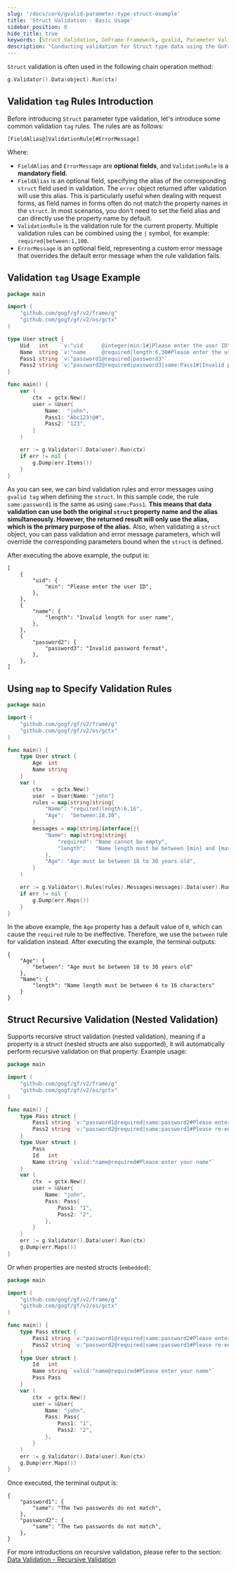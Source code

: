 ```yaml
---
slug: '/docs/core/gvalid-parameter-type-struct-example'
title: 'Struct Validation - Basic Usage'
sidebar_position: 0
hide_title: true
keywords: [Struct Validation, GoFrame Framework, gvalid, Parameter Validation, Field Alias, Validation Rules, Chain Operation, Nested Validation, Recursive Validation, Go]
description: "Conducting validation for Struct type data using the GoFrame framework, including detailed explanations of validation tag rules and methods for different data types, such as basic validation, using map for custom rules, and recursive validation of structs. Example code demonstrates how to set field aliases and customize error messages, implementing complex validation logic for different attributes within a struct object."
---
```


`Struct` validation is often used in the following chain operation method:

```go
g.Validator().Data(object).Run(ctx)
```

## Validation `tag` Rules Introduction

Before introducing `Struct` parameter type validation, let's introduce some common validation `tag` rules. The rules are as follows:

```
[FieldAlias@]ValidationRule[#ErrorMessage]
```

Where:

- `FieldAlias` and `ErrorMessage` are **optional fields**, and `ValidationRule` is a **mandatory field.**
- `FieldAlias` is an optional field, specifying the alias of the corresponding `struct` field used in validation. The `error` object returned after validation will use this alias. This is particularly useful when dealing with request forms, as field names in forms often do not match the property names in the `struct`. In most scenarios, you don't need to set the field alias and can directly use the property name by default.
- `ValidationRule` is the validation rule for the current property. Multiple validation rules can be combined using the `|` symbol, for example: `required|between:1,100`.
- `ErrorMessage` is an optional field, representing a custom error message that overrides the default error message when the rule validation fails.

## Validation `tag` Usage Example

```go
package main

import (
    "github.com/gogf/gf/v2/frame/g"
    "github.com/gogf/gf/v2/os/gctx"
)

type User struct {
    Uid   int    `v:"uid      @integer|min:1#|Please enter the user ID"`
    Name  string `v:"name     @required|length:6,30#Please enter the user name|Invalid length for user name"`
    Pass1 string `v:"password1@required|password3"`
    Pass2 string `v:"password2@required|password3|same:Pass1#|Invalid password format|The two passwords do not match, please re-enter"`
}

func main() {
    var (
        ctx  = gctx.New()
        user = &User{
            Name:  "john",
            Pass1: "Abc123!@#",
            Pass2: "123",
        }
    )

    err := g.Validator().Data(user).Run(ctx)
    if err != nil {
        g.Dump(err.Items())
    }
}
```

As you can see, we can bind validation rules and error messages using `gvalid tag` when defining the `struct`. In this sample code, the rule `same:password1` is the same as using `same:Pass1`. **This means that data validation can use both the original `struct` property name and the alias simultaneously. However, the returned result will only use the alias, which is the primary purpose of the alias.** Also, when validating a `struct` object, you can pass validation and error message parameters, which will override the corresponding parameters bound when the `struct` is defined.

After executing the above example, the output is:

```
[
    {
        "uid": {
            "min": "Please enter the user ID",
        },
    },
    {
        "name": {
            "length": "Invalid length for user name",
        },
    },
    {
        "password2": {
            "password3": "Invalid password format",
        },
    },
]
```

## Using `map` to Specify Validation Rules

```go
package main

import (
    "github.com/gogf/gf/v2/frame/g"
    "github.com/gogf/gf/v2/os/gctx"
)

func main() {
    type User struct {
        Age  int
        Name string
    }
    var (
        ctx   = gctx.New()
        user  = User{Name: "john"}
        rules = map[string]string{
            "Name": "required|length:6,16",
            "Age":  "between:18,30",
        }
        messages = map[string]interface{}{
            "Name": map[string]string{
                "required": "Name cannot be empty",
                "length":   "Name length must be between {min} and {max} characters",
            },
            "Age": "Age must be between 18 to 30 years old",
        }
    )

    err := g.Validator().Rules(rules).Messages(messages).Data(user).Run(ctx)
    if err != nil {
        g.Dump(err.Maps())
    }
}
```

In the above example, the `Age` property has a default value of `0`, which can cause the `required` rule to be ineffective. Therefore, we use the `between` rule for validation instead. After executing the example, the terminal outputs:

```
{
    "Age": {
        "between": "Age must be between 18 to 30 years old"
    },
    "Name": {
        "length": "Name length must be between 6 to 16 characters"
    }
}
```

## Struct Recursive Validation (Nested Validation)

Supports recursive struct validation (nested validation), meaning if a property is a struct (nested structs are also supported), it will automatically perform recursive validation on that property. Example usage:

```go
package main

import (
    "github.com/gogf/gf/v2/frame/g"
    "github.com/gogf/gf/v2/os/gctx"
)

func main() {
    type Pass struct {
        Pass1 string `v:"password1@required|same:password2#Please enter your password|The two passwords do not match"`
        Pass2 string `v:"password2@required|same:password1#Please re-enter your password|The two passwords do not match"`
    }
    type User struct {
        Pass
        Id   int
        Name string `valid:"name@required#Please enter your name"`
    }
    var (
        ctx  = gctx.New()
        user = &User{
            Name: "john",
            Pass: Pass{
                Pass1: "1",
                Pass2: "2",
            },
        }
    )
    err := g.Validator().Data(user).Run(ctx)
    g.Dump(err.Maps())
}
```

Or when properties are nested structs (`embedded`):

```go
package main

import (
    "github.com/gogf/gf/v2/frame/g"
    "github.com/gogf/gf/v2/os/gctx"
)

func main() {
    type Pass struct {
        Pass1 string `v:"password1@required|same:password2#Please enter your password|The two passwords do not match"`
        Pass2 string `v:"password2@required|same:password1#Please re-enter your password|The two passwords do not match"`
    }
    type User struct {
        Id   int
        Name string `valid:"name@required#Please enter your name"`
        Pass Pass
    }
    var (
        ctx  = gctx.New()
        user = &User{
            Name: "john",
            Pass: Pass{
                Pass1: "1",
                Pass2: "2",
            },
        }
    )
    err := g.Validator().Data(user).Run(ctx)
    g.Dump(err.Maps())
}
```

Once executed, the terminal output is:

```
{
    "password1": {
        "same": "The two passwords do not match",
    },
    "password2": {
        "same": "The two passwords do not match",
    },
}
```

For more introductions on recursive validation, please refer to the section: [Data Validation - Recursive Validation](../../数据校验-递归校验.md)